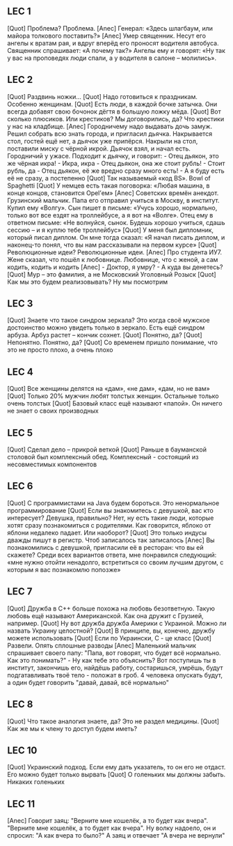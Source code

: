 ## LEC 1

[Quot] Проблема? Проблема.
[Anec] Генерал: «Здесь шлагбаум, или майора толкового поставить?»
[Anec] Умер священник. Несут его ангелы к вратам рая, и вдруг вперёд его проносят водителя автобуса. Священник спрашивает: «А почему так?» Ангелы ему и говорят: «Ну так у вас на проповедях люди спали, а у водителя в салоне – молились».

## LEC 2

[Quot] Раздвинь ножки…
[Quot] Надо готовиться к праздникам. Особенно женщинам.
[Quot] Есть люди, в каждой бочке затычка. Они всегда добавят свою бочонок дёгтя в большую ложку мёда.
[Quot] Вот сколько плюсиков. Или крестиков? Мы договорились, да? Что крестики у нас на кладбище.
[Anec] Городничему надо выдавать дочь замуж. Решил собрать всю знать города, и пригласил дьячка. Накрывается стол, гостей ещё нет, а дьячок уже припёрся. Накрыли на стол, поставили миску с чёрной икрой. Дьячок взял, и начал есть. Городничий у ужасе. Подходит к дьячку, и говорит:
    - Отец дьякон, это же чёрная икра!
    - Икра, икра
    - Отец дьякон, она же стоит рубль!
    - Стоит рубль, да
    - Отец дьякон, её же вредно сразу много есть!
    - А я буду есть её не сразу, а постепенно
[Quot] Так называемый «код BS». Bowl of Spaghetti
[Quot] У немцев есть такая поговорка: «Любая машина, в конце концов, становится Opel’ем»
[Anec] Советских времён анекдот. Грузинский мальчик. Папа его отправил учиться в Москву, в институт. Купил ему «Волгу». Сын пишет в письме: «Учусь хорошо, нормально, только вот все ездят на троллейбусе, а я вот на «Волге». Отец ему в ответном письме: «Не волнуйся, сынок. Будешь хорошо учиться, сдашь сессию – и я куплю тебе троллейбус»
[Quot] У меня был дипломник, который писал диплом. Он мне тогда сказал: «Я начал писать диплом, и наконец-то понял, что вы нам рассказывали на первом курсе»
[Quot] Революционные идеи? Революционные идеи.
[Anec] Про студента ИУ7. Жене сказал, что пошёл к любовнице. Любовнице, что с женой, а сам кодить, кодить и кодить
[Anec] - Доктор, я умру?
    - А куда вы денетесь?
[Quot] Мур – это фамилия, а не Московский Уголовный Розыск
[Quot] Как мы это будем реализовывать? Ну мы посмотрим

## LEC 3

[Quot] Знаете что такое синдром зеркала? Это когда своё мужское достоинство можно увидеть только в зеркало. Есть ещё синдром арбуза. Арбуз растет – кончик сохнет.
[Quot] Понятно, да?
[Quot] Непонятно. Понятно, да?
[Quot] Со временем пришло понимание, что это не просто плохо, а очень плохо

## LEC 4

[Quot] Все женщины делятся на «дам», «не дам», «дам, но не вам»
[Quot] Только 20% мужчин любят толстых женщин. Остальные только очень толстых
[Quot] Базовый класс ещё называют «папой». Он ничего не знает о своих производных

## LEC 5

[Quot] Сделал дело – прикрой веткой
[Quot] Раньше в бауманской столовой был комплексный обед. Комплексный - состоящий из несовместимых компонентов

## LEC 6

[Quot] С программистами на Java будем бороться. Это ненормальное программирование
[Quot] Если вы знакомитесь с девушкой, вас кто интересует? Девушка, правильно? Нет, ну есть такие люди, которые хотят сразу познакомиться с родителями. Как говорится, яблоко от яблони недалеко падает. Или наоборот?
[Quot] Это только индусы дважды пишут в регистр. Чтоб записалось так записалось
[Anec] Вы познакомились с девушкой, пригласили её в ресторан: что вы ей скажете? Среди всех вариантов ответа, мне понравился следующий: «мне нужно отойти ненадолго, встретиться со своим лучшим другом, с которым я вас познакомлю попозже»

## LEC 7

[Quot] Дружба в C++ больше похожа на любовь безответную. Такую любовь ещё называют Американской. Как она дружит с Грузией, например.
[Quot] Ну вот дружба дружба Америки с Украиной. Можно ли назвать Украину целостной?
[Quot] В принципе, вы, конечно, дружбу можете использовать
[Quot] Если по Украински, C - це класс
[Quot] Развели. Опять сплошные разводы
[Anec] Маленький мальчик спрашивает своего папу: "Папа, вот говорят, что будет всё нормально. Как это понимать?"
    - Ну как тебе это объяснить? Вот поступишь ты в институт, закончишь его, найдёшь работу, состаришься, умрёшь, будут подгатавливать твоё тело - положат в гроб. 4 человека опускать будут, а один будет говорить "давай, давай, всё нормально"

## LEC 8

[Quot] Что такое аналогия знаете, да? Это не раздел медицины.
[Quot] Как же мы к члену то доступ будем иметь?

## LEC 10

[Quot] Украинский подход. Если ему дать указатель, то он его не отдаст. Его можно будет только вырвать
[Quot] О голеньких мы должны забыть. Никаких голеньких

## LEC 11

[Anec] Говорит заяц: "Верните мне кошелёк, а то будет как вчера". "Верните мне кошелёк, а то будет как вчера". Ну волку надоело, он и спросил: "А как вчера то было?" А заяц и отвечает "А вчера не вернули"
